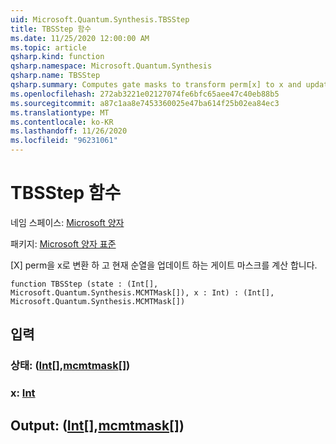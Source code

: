 ```yaml
---
uid: Microsoft.Quantum.Synthesis.TBSStep
title: TBSStep 함수
ms.date: 11/25/2020 12:00:00 AM
ms.topic: article
qsharp.kind: function
qsharp.namespace: Microsoft.Quantum.Synthesis
qsharp.name: TBSStep
qsharp.summary: Computes gate masks to transform perm[x] to x and updates the current permutation.
ms.openlocfilehash: 272ab3221e02127074fe6bfc65aee47c40eb88b5
ms.sourcegitcommit: a87c1aa8e7453360025e47ba614f25b02ea84ec3
ms.translationtype: MT
ms.contentlocale: ko-KR
ms.lasthandoff: 11/26/2020
ms.locfileid: "96231061"
---
```

# <a name="tbsstep-function"></a>TBSStep 함수

네임 스페이스: [Microsoft 양자](xref:Microsoft.Quantum.Synthesis)

패키지: [Microsoft 양자 표준](https://nuget.org/packages/Microsoft.Quantum.Standard)


[X] perm을 x로 변환 하 고 현재 순열을 업데이트 하는 게이트 마스크를 계산 합니다.

```qsharp
function TBSStep (state : (Int[], Microsoft.Quantum.Synthesis.MCMTMask[]), x : Int) : (Int[], Microsoft.Quantum.Synthesis.MCMTMask[])
```


## <a name="input"></a>입력

### <a name="state--intmcmtmask"></a>상태: ([Int](xref:microsoft.quantum.lang-ref.int)[],[mcmtmask](xref:Microsoft.Quantum.Synthesis.MCMTMask)[])




### <a name="x--int"></a>x: [Int](xref:microsoft.quantum.lang-ref.int)





## <a name="output--intmcmtmask"></a>Output: ([Int](xref:microsoft.quantum.lang-ref.int)[],[mcmtmask](xref:Microsoft.Quantum.Synthesis.MCMTMask)[])

